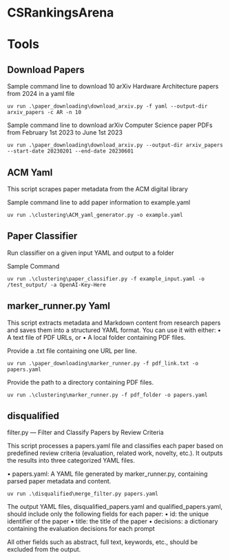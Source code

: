 # CSRankingsArena


# Tools

## Download Papers

Sample command line to download 10 arXiv Hardware Architecture papers from 2024 in a yaml file

```
uv run .\paper_downloading\download_arxiv.py -f yaml --output-dir arxiv_papers -c AR -n 10
```

Sample command line to download arXiv Computer Science paper PDFs from February 1st 2023 to June 1st 2023

```
uv run .\paper_downloading\download_arxiv.py --output-dir arxiv_papers --start-date 20230201 --end-date 20230601
```

## ACM Yaml

This script scrapes paper metadata from the ACM digital library

Sample command line to add paper information to example.yaml

```
uv run .\clustering\ACM_yaml_generator.py -o example.yaml
```

## Paper Classifier

Run classifier on a given input YAML and output to a folder

Sample Command

```
uv run .\clustering\paper_classifier.py -f example_input.yaml -o /test_output/ -a OpenAI-Key-Here
```

## marker_runner.py Yaml

This script extracts metadata and Markdown content from research papers and saves them into a structured YAML format. You can use it with either:
	•	A text file of PDF URLs, or
	•	A local folder containing PDF files.

Provide a .txt file containing one URL per line.

```
uv run .\paper_downloading\marker_runner.py -f pdf_link.txt -o papers.yaml
```

Provide the path to a directory containing PDF files.

```
uv run .\clustering\marker_runner.py -f pdf_folder -o papers.yaml
```

## disqualified

filter.py — Filter and Classify Papers by Review Criteria

This script processes a papers.yaml file and classifies each paper based on predefined review criteria (evaluation, related work, novelty, etc.). It outputs the results into three categorized YAML files.

•	papers.yaml: A YAML file generated by marker_runner.py, containing parsed paper metadata and content.

```
uv run .\disqualified\merge_filter.py papers.yaml
```
The output YAML files, disqualified_papers.yaml and qualified_papers.yaml, should include only the following fields for each paper:
	•	id: the unique identifier of the paper
	•	title: the title of the paper
	•	decisions: a dictionary containing the evaluation decisions for each prompt

All other fields such as abstract, full text, keywords, etc., should be excluded from the output.

